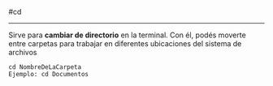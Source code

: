 #cd

------

Sirve para **cambiar de directorio** en la terminal. Con él, podés moverte entre carpetas para trabajar en diferentes ubicaciones del sistema de archivos

```shell
cd NombreDeLaCarpeta
Ejemplo: cd Documentos
```